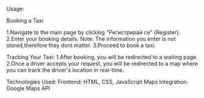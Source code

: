 Usage:

Booking a Taxi

1.Navigate to the main page by clicking "Регистрирай се" (Register).
2.Enter your booking details. Note: The information you enter is not stored,therefore they dont matter.
3.Proceed to book a taxi.

Tracking Your Taxi:
1.After booking, you will be redirected to a waiting page.
2.Once a driver accepts your request, you will be redirected to a map where you can track the driver's location in real-time.


Technologies Used:
Frontend: HTML, CSS, JavaScript 
Maps Integration: Google Maps API
